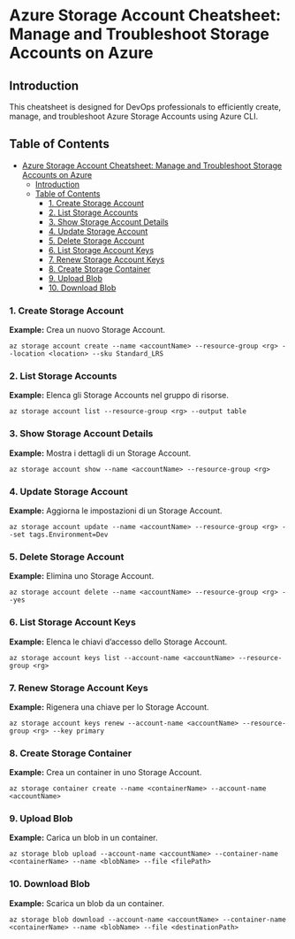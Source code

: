 # Azure Storage Account Cheatsheet: Manage and Troubleshoot Storage Accounts on Azure

## Introduction
This cheatsheet is designed for DevOps professionals to efficiently create, manage, and troubleshoot Azure Storage Accounts using Azure CLI.

## Table of Contents
- [Azure Storage Account Cheatsheet: Manage and Troubleshoot Storage Accounts on Azure](#azure-storage-account-cheatsheet-manage-and-troubleshoot-storage-accounts-on-azure)
  - [Introduction](#introduction)
  - [Table of Contents](#table-of-contents)
    - [1. Create Storage Account](#1-create-storage-account)
    - [2. List Storage Accounts](#2-list-storage-accounts)
    - [3. Show Storage Account Details](#3-show-storage-account-details)
    - [4. Update Storage Account](#4-update-storage-account)
    - [5. Delete Storage Account](#5-delete-storage-account)
    - [6. List Storage Account Keys](#6-list-storage-account-keys)
    - [7. Renew Storage Account Keys](#7-renew-storage-account-keys)
    - [8. Create Storage Container](#8-create-storage-container)
    - [9. Upload Blob](#9-upload-blob)
    - [10. Download Blob](#10-download-blob)

<a id="create-storage-account"></a>
### 1. Create Storage Account  
**Example:** Crea un nuovo Storage Account.  
```
az storage account create --name <accountName> --resource-group <rg> --location <location> --sku Standard_LRS
```

<a id="list-storage-accounts"></a>
### 2. List Storage Accounts  
**Example:** Elenca gli Storage Accounts nel gruppo di risorse.  
```
az storage account list --resource-group <rg> --output table
```

<a id="show-storage-account-details"></a>
### 3. Show Storage Account Details  
**Example:** Mostra i dettagli di un Storage Account.  
```
az storage account show --name <accountName> --resource-group <rg>
```

<a id="update-storage-account"></a>
### 4. Update Storage Account  
**Example:** Aggiorna le impostazioni di un Storage Account.  
```
az storage account update --name <accountName> --resource-group <rg> --set tags.Environment=Dev
```

<a id="delete-storage-account"></a>
### 5. Delete Storage Account  
**Example:** Elimina uno Storage Account.  
```
az storage account delete --name <accountName> --resource-group <rg> --yes
```

<a id="list-storage-keys"></a>
### 6. List Storage Account Keys  
**Example:** Elenca le chiavi d’accesso dello Storage Account.  
```
az storage account keys list --account-name <accountName> --resource-group <rg>
```

<a id="renew-storage-keys"></a>
### 7. Renew Storage Account Keys  
**Example:** Rigenera una chiave per lo Storage Account.  
```
az storage account keys renew --account-name <accountName> --resource-group <rg> --key primary
```

<a id="create-storage-container"></a>
### 8. Create Storage Container  
**Example:** Crea un container in uno Storage Account.  
```
az storage container create --name <containerName> --account-name <accountName>
```

<a id="upload-blob"></a>
### 9. Upload Blob  
**Example:** Carica un blob in un container.  
```
az storage blob upload --account-name <accountName> --container-name <containerName> --name <blobName> --file <filePath>
```

<a id="download-blob"></a>
### 10. Download Blob  
**Example:** Scarica un blob da un container.  
```
az storage blob download --account-name <accountName> --container-name <containerName> --name <blobName> --file <destinationPath>
```

